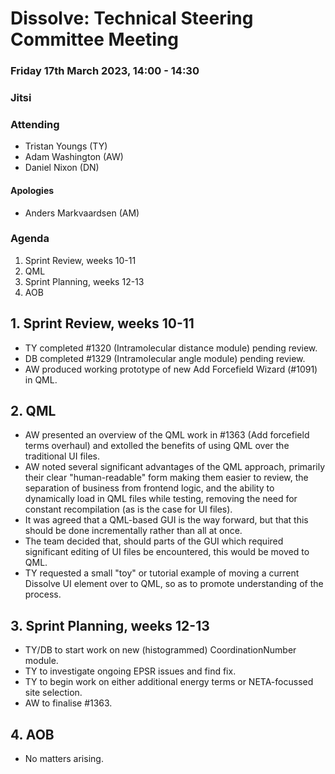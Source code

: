 # Dissolve: Technical Steering Committee Meeting
### Friday 17th March 2023, 14:00 - 14:30
### Jitsi

### Attending

- Tristan Youngs (TY)
- Adam Washington (AW)
- Daniel Nixon (DN)

#### Apologies

- Anders Markvaardsen (AM)

### Agenda

1. Sprint Review, weeks 10-11
2. QML
3. Sprint Planning, weeks 12-13
4. AOB

## 1. Sprint Review, weeks 10-11
- TY completed #1320 (Intramolecular distance module) pending review.
- DB completed #1329 (Intramolecular angle module) pending review.
- AW produced working prototype of new Add Forcefield Wizard (#1091) in QML.

## 2. QML
- AW presented an overview of the QML work in #1363 (Add forcefield terms overhaul) and extolled the benefits of using QML over the traditional UI files.
- AW noted several significant advantages of the QML approach, primarily their clear "human-readable" form making them easier to review, the separation of business from frontend logic, and the ability to dynamically load in QML files while testing, removing the need for constant recompilation (as is the case for UI files).
- It was agreed that a QML-based GUI is the way forward, but that this should be done incrementally rather than all at once.
- The team decided that, should parts of the GUI which required significant editing of UI files be encountered, this would be moved to QML.
- TY requested a small "toy" or tutorial example of moving a current Dissolve UI element over to QML, so as to promote understanding of the process.

## 3. Sprint Planning, weeks 12-13
- TY/DB to start work on new (histogrammed) CoordinationNumber module.
- TY to investigate ongoing EPSR issues and find fix.
- TY to begin work on either additional energy terms or NETA-focussed site selection.
- AW to finalise #1363.

## 4. AOB
- No matters arising.
